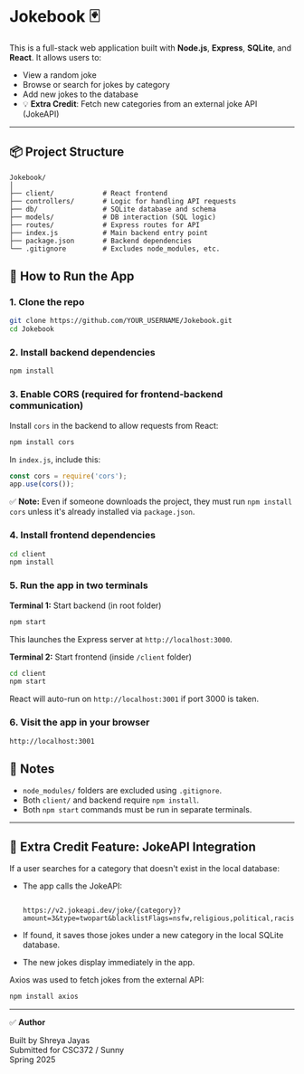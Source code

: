 # Jokebook 🃏

This is a full-stack web application built with **Node.js**, **Express**, **SQLite**, and **React**. It allows users to:
- View a random joke
- Browse or search for jokes by category
- Add new jokes to the database
- 💡 **Extra Credit**: Fetch new categories from an external joke API (JokeAPI)

---

## 📦 Project Structure

```
Jokebook/
│
├── client/            # React frontend
├── controllers/       # Logic for handling API requests
├── db/                # SQLite database and schema
├── models/            # DB interaction (SQL logic)
├── routes/            # Express routes for API
├── index.js           # Main backend entry point
├── package.json       # Backend dependencies
└── .gitignore         # Excludes node_modules, etc.
```

## 🧠 How to Run the App

### 1. Clone the repo

```bash
git clone https://github.com/YOUR_USERNAME/Jokebook.git
cd Jokebook
```

### 2. Install backend dependencies

```bash
npm install
```

### 3. Enable CORS (required for frontend-backend communication)

Install `cors` in the backend to allow requests from React:

```bash
npm install cors
```

In `index.js`, include this:

```javascript
const cors = require('cors');
app.use(cors());
```

✅ **Note:** Even if someone downloads the project, they must run `npm install cors` unless it's already installed via `package.json`.

### 4. Install frontend dependencies

```bash
cd client
npm install
```

### 5. Run the app in two terminals

**Terminal 1:** Start backend (in root folder)

```bash
npm start
```

This launches the Express server at `http://localhost:3000`.

**Terminal 2:** Start frontend (inside `/client` folder)

```bash
cd client
npm start
```

React will auto-run on `http://localhost:3001` if port 3000 is taken.

### 6. Visit the app in your browser

```
http://localhost:3001
```

## 🧹 Notes

- `node_modules/` folders are excluded using `.gitignore`.
- Both `client/` and backend require `npm install`.
- Both `npm start` commands must be run in separate terminals.

---

## 🌟 Extra Credit Feature: JokeAPI Integration

If a user searches for a category that doesn't exist in the local database:

- The app calls the JokeAPI:
  ```

  https://v2.jokeapi.dev/joke/{category}?amount=3&type=twopart&blacklistFlags=nsfw,religious,political,racist,sexist,explicit
  ```

- If found, it saves those jokes under a new category in the local SQLite database.
- The new jokes display immediately in the app.

Axios was used to fetch jokes from the external API:

```bash
npm install axios
```

---

✅ **Author**

Built by Shreya Jayas  
Submitted for CSC372 / Sunny  
Spring 2025
